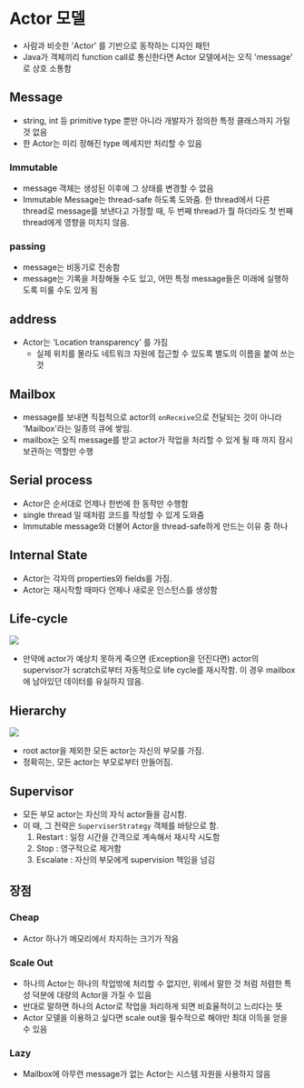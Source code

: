 # Actor 모델

* 사람과 비슷한 'Actor' 를 기반으로 동작하는 디자인 패턴
* Java가 객체끼리 function call로 통신한다면 Actor 모델에서는 오직 'message' 로 상호 소통함

## Message

* string, int 등 primitive type 뿐만 아니라 개발자가 정의한 특정 클래스까지 가릴 것 없음
* 한 Actor는 미리 정해진 type 메세지만 처리할 수 있음

### Immutable

* message 객체는 생성된 이후에 그 상태를 변경할 수 없음
* Immutable Message는 thread-safe 하도록 도와줌. 한 thread에서 다른 thread로 message를 보낸다고 가정할 때, 두 번째 thread가 뭘 하더라도 첫 번째 thread에게 영향을 미치지 않음.

### passing

* message는 비동기로 전송함
* message는 기록을 저장해둘 수도 있고, 어떤 특정 message들은 미래에 실행하도록 미룰 수도 있게 됨

## address

* Actor는 'Location transparency' 를 가짐
  * 실제 위치를 몰라도 네트워크 자원에 접근할 수 있도록 별도의 이름을 붙여 쓰는 것

## Mailbox

* message를 보내면 직접적으로 actor의 `onReceive`으로 전달되는 것이 아니라 'Mailbox'라는 일종의 큐에 쌓임.
* mailbox는 오직 message를 받고 actor가 작업을 처리할 수 있게 될 때 까지 잠시 보관하는 역할만 수행

## Serial process

* Actor은 순서대로 언제나 한번에 한 동작만 수행함
* single thread 일 때처럼 코드를 작성할 수 있게 도와줌
* Immutable message와 더불어 Actor을 thread-safe하게 만드는 이유 중 하나

## Internal State

* Actor는 각자의 properties와 fields를 가짐.
* Actor는 재시작할 때마다 언제나 새로운 인스턴스를 생성함

## Life-cycle

![](https://petabridge.com/images/2015/what-is-an-actor/akka-actor-lifecycle.png)

* 만약에 actor가 예상치 못하게 죽으면 \(Exception을 던진다면\) actor의 supervisor가 scratch로부터 자동적으로 life cycle를 재시작함. 이 경우 mailbox에 남아있던 데이터를 유실하지 않음.

## Hierarchy

![](https://petabridge.com/images/2015/what-is-an-actor/actor-family-tree.png)

* root actor을 제외한 모든 actor는 자신의 부모를 가짐.
* 정확히는, 모든 actor는 부모로부터 만들어짐.

## Supervisor

* 모든 부모 actor는 자신의 자식 actor들을 감시함.
* 이 때, 그 전략은 `SuperviserStrategy` 객체를 바탕으로 함.
  1. Restart : 일정 시간을 간격으로 계속해서 재시작 시도함
  2. Stop : 영구적으로 제거함
  3. Escalate : 자신의 부모에게 supervision 책임을 넘김

## 장점

### Cheap

* Actor 하나가 메모리에서 차지하는 크기가 작음

### Scale Out

* 하나의 Actor는 하나의 작업밖에 처리할 수 없지만, 위에서 말한 것 처럼 저렴한 특성 덕분에 대량의 Actor을 가질 수 있음
* 반대로 말하면 하나의 Actor로 작업을 처리하게 되면 비효율적이고 느리다는 뜻
* Actor 모델을 이용하고 싶다면 scale out을 필수적으로 해야만 최대 이득을 얻을 수 있음

### Lazy

* Mailbox에 아무런 message가 없는 Actor는 시스템 자원을 사용하지 않음

